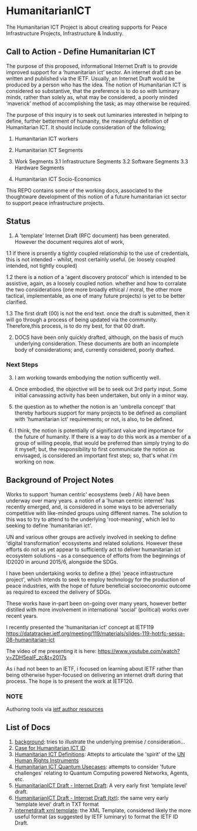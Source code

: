 # HumanitarianICT
The Humanitarian ICT Project is about creating supports for Peace Infrastructure Projects, Infrastructure &amp; Industry.

## Call to Action - Define Humanitarian ICT

The purpose of this proposed, informational Internet Draft is to provide improved support for a ‘humanitarian ict’ sector.  An internet draft can be written and published via the IETF. Usually, an Internet Draft would be produced by a person who has the idea.  The notion of Humanitarian ICT is considered so substantive, that the preference is to do so with luminary minds, rather than solely as, what may be considered, a poorly minded ‘maverick’ method of accomplishing the task; as may otherwise be required.

The purpose of this inquiry is to seek out luminaries interested in helping to define, further betterment of humanity, the meaningful definition of Humanitarian ICT.  It should include consideration of the following;

1. Humanitarian ICT workers
2. Humanitarian ICT Segments

3. Work Segments
3.1 Infrastructure Segments
3.2 Software Segments
3.3 Hardware Segments
4. Humanitarian ICT Socio-Economics

This REPO contains some of the working docs, associated to the thoughtware development of this notion of a future humanitarian ict sector to support peace infrastructure projects.

## Status

1. A 'template' Internet Draft (RFC document) has been generated. However the document requires alot of work, 

1.1 if there is prsently a tightly coupled relationship to the use of credentials, this is not intended - whilst, most certainly useful.  (ie: loosely coupled intended, not tightly coupled)

1.2 there is a notion of a 'agent discovery protocol' which is intended to be assistive, again, as a loosely coupled notion. whether and how to corralate the two considerations (one more broadly ethical / moral, the other more tactical, implementable, as one of many future projects) is yet to be better clarified.

1.3 The first draft (00) is not the end text.  once the draft is submitted, then it will go through a process of being updated via the community. Therefore,this process, is to do my best, for that 00 draft.

2. DOCS have been only quickly drafted, although, on the basis of much underlying consideration.  These documents are both an incomplete body of considerations; and, currently considered, poorly drafted.

### Next Steps

3. I am working towards embodying the notion sufficently well.

4. Once embodied, the objective will be to seek out 3rd party input.  Some initial canvassing activity has been undertaken, but only in a minor way. 

5. the question as to whether the notion is an 'umbrella concept' that thereby harbours support for many projects to be defined as compliant with 'humanitarian ict' requirements; or not, is also, to be defined.

6. I think, the notion is potentially of significant value and importance for the future of humanity.  If there is a way to do this work as a member of a group of willing people, that would be preferred than simply trying to do it myself; but, the responsibility to first communicate the notion as envisaged, is considered an important first step; so, that's what i'm working on now.

## Background of Project Notes

Works to support 'human centric' ecosystems (web / AI) have been underway over many years.  a notion of a 'human centric internet' has recently emerged, and, is considered in some ways to be adverserially competitive with like-minded groups using different names.  The solution to this was to try to attend to the underlying 'root-meaning', which led to seeking to define 'humanitarian ict'.

UN and various other groups are actively involved in seeking to define 'digital transformation' ecosystems and related solutions.  However these efforts do not as yet appear to sufficiently act to deliver humanitarian ict ecosystem solutions - as a consequence of efforts from the beginnings of ID2020 in around 2015/6, alongside the SDGs.

I have been undertaking works to define a (the) 'peace infrastructure project', which intends to seek to employ technology for the production of peace industries, with the hope of future beneficial socioeconomic outcome as required to exceed the delivery of SDGs.

These works have in-part been on-going over many years, however better distilled with more involvement in international 'social' (political) works over recent years.

I recently presented the 'humanitarian ict' concept at IETF119
https://datatracker.ietf.org/meeting/119/materials/slides-119-hotrfc-sessa-08-humanitarian-ict

The video of me presenting it is here: 
https://www.youtube.com/watch?v=ZDH5eaIF_zc&t=2017s 

As i had not been to an IETF, i focused on learning about IETF rather than being otherwise hyper-focused on delivering an internet draft during that process.  The hope is to present the work at IETF120.

### NOTE

Authoring tools via [ietf author resources](https://authors.ietf.org/en/home)

## List of Docs

1. [background](background.md): tries to illustrate the underlying premise / consideration...  
2. [Case for Humanitarian ICT ID](CaseForHumanitarianICT.md)
3. [Humanitarian ICT Definitions](HumanitarianICTDefinitions.md): Attepts to articulate the 'spirit' of the [UN Human Rights Instruments](https://www.ohchr.org/en/instruments-listings)
4. [Humanitarian ICT Quantum Usecases](HumanitarianICTQMusecases.md): attempts to consider 'future challenges' relating to Quantum Computing powered Networks, Agents, etc.
5. [HumanitarianICT Draft - Internet Draft](HumanitarianICT.md): A very early first 'template level' draft.
6. [HumanitarianICT Draft - Internet Draft (txt)](rfc.txt): the same very early 'template level' draft in TXT format 
7. [internetdraft xml template](rfc_template.xml): the XML Template, considered likely the more useful format (as suggested by IETF luminary) to format the IETF ID Draft.
